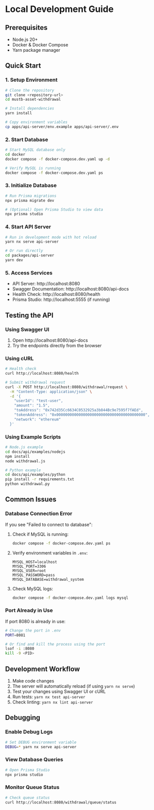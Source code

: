# Local Development Guide

## Prerequisites

- Node.js 20+
- Docker & Docker Compose
- Yarn package manager

## Quick Start

### 1. Setup Environment

```bash
# Clone the repository
git clone <repository-url>
cd mustb-asset-withdrawal

# Install dependencies
yarn install

# Copy environment variables
cp apps/api-server/env.example apps/api-server/.env
```

### 2. Start Database

```bash
# Start MySQL database only
cd docker
docker compose -f docker-compose.dev.yaml up -d

# Verify MySQL is running
docker compose -f docker-compose.dev.yaml ps
```

### 3. Initialize Database

```bash
# Run Prisma migrations
npx prisma migrate dev

# (Optional) Open Prisma Studio to view data
npx prisma studio
```

### 4. Start API Server

```bash
# Run in development mode with hot reload
yarn nx serve api-server

# Or run directly
cd packages/api-server
yarn dev
```

### 5. Access Services

- API Server: http://localhost:8080
- Swagger Documentation: http://localhost:8080/api-docs
- Health Check: http://localhost:8080/health
- Prisma Studio: http://localhost:5555 (if running)

## Testing the API

### Using Swagger UI

1. Open http://localhost:8080/api-docs
2. Try the endpoints directly from the browser

### Using cURL

```bash
# Health check
curl http://localhost:8080/health

# Submit withdrawal request
curl -X POST http://localhost:8080/withdrawal/request \
  -H "Content-Type: application/json" \
  -d '{
    "userId": "test-user",
    "amount": "1.5",
    "toAddress": "0x742d35Cc6634C0532925a3b844Bc9e7595f7fAEd",
    "tokenAddress": "0x0000000000000000000000000000000000000000",
    "network": "ethereum"
  }'
```

### Using Example Scripts

```bash
# Node.js example
cd docs/api/examples/nodejs
npm install
node withdrawal.js

# Python example
cd docs/api/examples/python
pip install -r requirements.txt
python withdrawal.py
```

## Common Issues

### Database Connection Error

If you see "Failed to connect to database":

1. Check if MySQL is running:
   ```bash
   docker compose -f docker-compose.dev.yaml ps
   ```

2. Verify environment variables in `.env`:
   ```
   MYSQL_HOST=localhost
   MYSQL_PORT=3306
   MYSQL_USER=root
   MYSQL_PASSWORD=pass
   MYSQL_DATABASE=withdrawal_system
   ```

3. Check MySQL logs:
   ```bash
   docker compose -f docker-compose.dev.yaml logs mysql
   ```

### Port Already in Use

If port 8080 is already in use:

```bash
# Change the port in .env
PORT=8081

# Or find and kill the process using the port
lsof -i :8080
kill -9 <PID>
```

## Development Workflow

1. Make code changes
2. The server will automatically reload (if using `yarn nx serve`)
3. Test your changes using Swagger UI or cURL
4. Run tests: `yarn nx test api-server`
5. Check linting: `yarn nx lint api-server`

## Debugging

### Enable Debug Logs

```bash
# Set DEBUG environment variable
DEBUG=* yarn nx serve api-server
```

### View Database Queries

```bash
# Open Prisma Studio
npx prisma studio
```

### Monitor Queue Status

```bash
# Check queue status
curl http://localhost:8080/withdrawal/queue/status
```